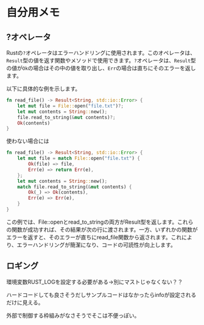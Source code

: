 # 自分用メモ

## ?オペレータ

Rustの`?`オペレータはエラーハンドリングに使用されます。このオペレータは、`Result`型の値を返す関数やメソッドで使用できます。`?`オペレータは、`Result`型の値が`Ok`の場合はその中の値を取り出し、`Err`の場合は直ちにそのエラーを返します。

以下に具体的な例を示します。

```rust
fn read_file() -> Result<String, std::io::Error> {
    let mut file = File::open("file.txt")?;
    let mut contents = String::new();
    file.read_to_string(&mut contents)?;
    Ok(contents)
}
```

使わない場合には

```rust
fn read_file() -> Result<String, std::io::Error> {
    let mut file = match File::open("file.txt") {
        Ok(file) => file,
        Err(e) => return Err(e),
    };
    let mut contents = String::new();
    match file.read_to_string(&mut contents) {
        Ok(_) => Ok(contents),
        Err(e) => Err(e),
    }
}
```

この例では、File::openとread_to_stringの両方がResult型を返します。これらの関数が成功すれば、その結果が次の行に渡されます。一方、いずれかの関数がエラーを返すと、そのエラーが直ちにread_file関数から返されます。これにより、エラーハンドリングが簡潔になり、コードの可読性が向上します。

## ロギング

環境変数RUST_LOGを設定する必要がある→別にマストじゃなくない？？

ハードコードしても良さそうだしサンプルコードはなかったらinfoが設定されるだけに見える。

外部で制御する枠組みがなさそうでそこは不便っぽい。